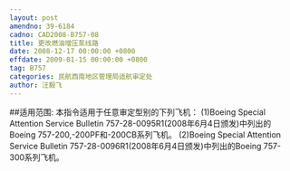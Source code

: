 ```yaml
---
layout: post
amendno: 39-6184
cadno: CAD2008-B757-08
title: 更改燃油增压泵线路
date: 2008-12-17 00:00:00 +0800
effdate: 2009-01-15 00:00:00 +0800
tag: B757
categories: 民航西南地区管理局适航审定处
author: 汪毅飞
---
```


##适用范围:
本指令适用于任意审定型别的下列飞机：
(1)Boeing
Special Attention Service Bulletin 757-28-0095R1(2008年6月4日颁发)中列出的Boeing 757-200,-200PF和-200CB系列飞机。
(2)Boeing
Special Attention Service Bulletin 757-28-0096R1(2008年6月4日颁发)中列出的Boeing 757-300系列飞机。

